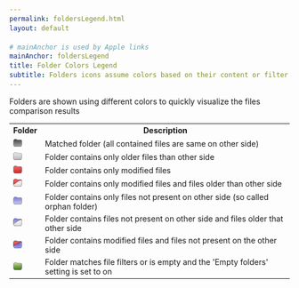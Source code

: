 ```yaml
---
permalink: foldersLegend.html
layout: default

# mainAnchor is used by Apple links
mainAnchor: foldersLegend
title: Folder Colors Legend
subtitle: Folders icons assume colors based on their content or filter status
---
```


Folders are shown using different colors to quickly visualize the files comparison results

<table class="bordered folder-legend">
<tr>
<th>Folder</th>
<th>Description</th>
</tr>
<tr>
<td><img class="folder-legend" src="images/folder/folder-000.png"></img></td>
<td>Matched folder (all contained files are same on other side)</td>
</tr>
<tr>
<td><img class="folder-legend" src="images/folder/folder-001.png"></img></td>
<td>Folder contains only older files than other side</td>
</tr>
<tr>
<td><img class="folder-legend" src="images/folder/folder-010.png"></img></td>
<td>Folder contains only modified files</td>
</tr>
<tr>
<td><img class="folder-legend" src="images/folder/folder-011.png"></img></td>
<td>Folder contains only modified files and files older than other side</td>
</tr>
<tr>
<td><img class="folder-legend" src="images/folder/folder-100.png"></img></td>
<td>Folder contains only files not present on other side (so called orphan folder)</td>
</tr>
<tr>
<td><img class="folder-legend" src="images/folder/folder-101.png"></img></td>
<td>Folder contains files not present on other side and files older that other side</td>
</tr>
<tr>
<td><img class="folder-legend" src="images/folder/folder-110.png"></img></td>
<td>Folder contains modified files and files not present on the other side</td>
</tr>
<tr>
<td><img class="folder-legend" src="images/folder/folder-999.png"></img></td>
<td>Folder matches file filters or is empty and the 'Empty folders' setting is set to on</td>
</tr>
</table>


